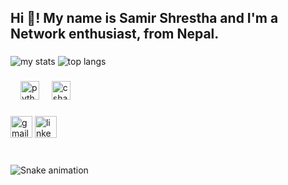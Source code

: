 <h2 align="left">Hi 👋! My name is Samir Shrestha and I'm a Network enthusiast, from Nepal.</h2>

###
<div>
<img alt="my stats"   src="https://github-readme-stats.vercel.app/api?username=bilyatch"/>
<img alt="top langs"  src="https://github-readme-stats.vercel.app/api/top-langs/?username=bilyatch&layout=compact"/>
</div>

###

###


<div align="left">
  <img width="12" />
  <img src="https://cdn.jsdelivr.net/gh/devicons/devicon/icons/python/python-original.svg" height="30" alt="python logo"  />
  <img width="12" />
  <img src="https://cdn.jsdelivr.net/gh/devicons/devicon/icons/csharp/csharp-original.svg" height="30" alt="csharp logo"  />
</div>

###

<div align="left">
 <a href="mailto:shresthasamir34@gmail.com" target="_blank"><img src="https://img.shields.io/static/v1?message=Gmail&logo=gmail&label=&color=D14836&logoColor=white&labelColor=&style=for-the-badge" height="35" alt="gmail logo"  /></a>
  <a href="https://www.linkedin.com/in/samir-shrestha-95403b240/" target="_blank"><img src="https://img.shields.io/static/v1?message=LinkedIn&logo=linkedin&label=&color=0077B5&logoColor=white&labelColor=&style=for-the-badge" height="35" alt="linkedin logo"  /></a>

</div>

###

<br clear="both">

<img src="https://raw.githubusercontent.com/bilyatch/output/snake.svg" alt="Snake animation" />

###
